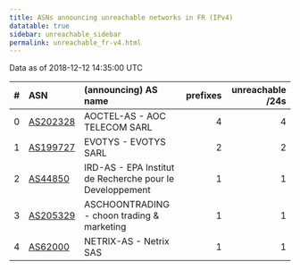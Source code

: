 ```yaml
---
title: ASNs announcing unreachable networks in FR (IPv4)
datatable: true
sidebar: unreachable_sidebar
permalink: unreachable_fr-v4.html
---
```


Data as of 2018-12-12 14:35:00 UTC


<div class="datatable-begin"></div>

|   # | ASN                                      | (announcing) AS name                                     |   prefixes |   unreachable /24s |
|----:|:-----------------------------------------|:---------------------------------------------------------|-----------:|-------------------:|
|   0 | [AS202328](unreachable_AS202328-v4.html) | AOCTEL-AS - AOC TELECOM SARL                             |          4 |                  4 |
|   1 | [AS199727](unreachable_AS199727-v4.html) | EVOTYS - EVOTYS SARL                                     |          2 |                  2 |
|   2 | [AS44850](unreachable_AS44850-v4.html)   | IRD-AS - EPA Institut de Recherche pour le Developpement |          1 |                  1 |
|   3 | [AS205329](unreachable_AS205329-v4.html) | ASCHOONTRADING - choon trading &amp; marketing           |          1 |                  1 |
|   4 | [AS62000](unreachable_AS62000-v4.html)   | NETRIX-AS - Netrix SAS                                   |          1 |                  1 |

<div class="datatable-end"></div>